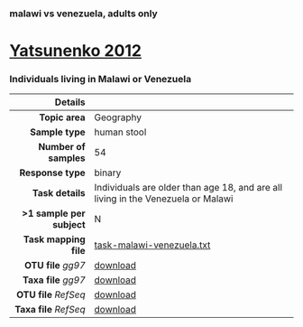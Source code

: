 ### malawi vs venezuela, adults only
# [Yatsunenko 2012]( ../docs/yatsunenko.html )
### Individuals living in Malawi or Venezuela

| Details                   |                                                           |
| ------------------------: |-----------------------------------------------------------|
| **Topic area**                | Geography                                                |
| **Sample type**               | human stool                                         |
| **Number of samples**         | 54                                         |
| **Response type**             | binary                                           |
| **Task details**              | Individuals are older than age 18, and are all living in the Venezuela or Malawi                                  |
| **>1 sample per subject**     | N                                        |
| **Task mapping file**         | [task-malawi-venezuela.txt](../datasets/yatsunenko/task-malawi-venezuela.txt)                                 |
| **OTU file** *gg97*           | [download](.https://s3.us-east-2.amazonaws.com/knights-lab/public/MLRepo/yatsunenko2012.gg.otutable.txt)                             |
| **Taxa file** *gg97*          | [download](../datasets/yatsunenko/gg/taxatable.txt)                          |
| **OTU file** *RefSeq*         | [download](../datasets/yatsunenko/refseq/otutable.txt)                    |
| **Taxa file** *RefSeq*        | [download](../datasets/yatsunenko/refseq/taxatable.txt)                  |

